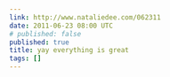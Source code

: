```yaml
---
link: http://www.nataliedee.com/062311
date: 2011-06-23 08:00 UTC
# published: false
published: true
title: yay everything is great
tags: []
---
```



